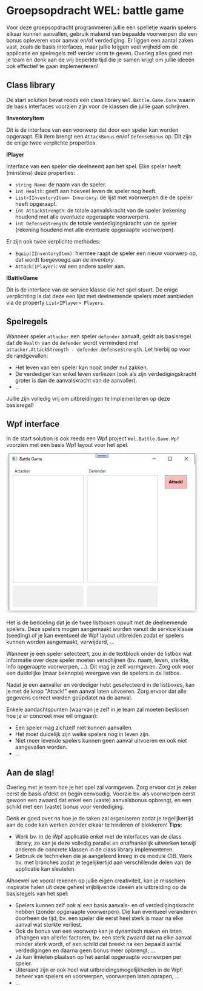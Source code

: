 # Groepsopdracht WEL: battle game

Voor deze groepsopdracht programmeren jullie een spelletje waarin spelers elkaar kunnen aanvallen,
gebruik makend van bepaalde voorwerpen die een bonus opleveren voor aanval en/of verdediging.
Er liggen een aantal zaken vast, zoals de basis interfaces, maar jullie krijgen veel vrijheid
om de applicatie en spelregels zelf verder vorm te geven.
Overleg alles goed met je team en denk aan de vrij beperkte tijd die je samen krijgt om jullie ideeën
ook effectief te gaan implementeren!

## Class library

De start solution bevat reeds een class library `Wel.Battle.Game.Core` waarin de basis interfaces voorzien
zijn voor de klassen die jullie gaan schrijven.

**IInventoryItem**

Dit is de interface van een voorwerp dat door een speler kan worden opgeraapt.
Elk item brengt een `AttackBonus` en/of `DefenseBonus` op.
Dit zijn de enige twee verplichte properties.

**IPlayer**

Interface van een speler die deelneemt aan het spel.
Elke speler heeft (minstens) deze properties:
- `string Name`: de naam van de speler.
- `int Health`: geeft aan hoeveel leven de speler nog heeft.
- `List<IInventoryItem> Inventory`: de lijst met voorwerpen die de speler heeft opgeraapt.
- `int AttackStrength`: de totale aanvalskracht van de speler (rekening houdend met alle eventuele opgeraapte voorwerpen).
- `int DefenseStrength`: de totale verdedigingskracht van de speler (rekening houdend met alle eventuele opgeraapte voorwerpen).

Er zijn ook twee verplichte methodes:
- `Equip(IInventoryItem)`: hiermee raapt de speler een nieuw voorwerp op, dat wordt toegevoegd aan de *inventory*.
- `Attack(IPlayer)`: val een andere speler aan.

**IBattleGame**

Dit is de interface van de service klasse die het spel stuurt.
De enige verplichting is dat deze een lijst met deelnemende spelers moet aanbieden via de property `List<IPlayer> Players`.

## Spelregels

Wanneer speler `attacker` een speler `defender` aanvalt, geldt als basisregel dat de `Health` van de `defender` wordt verminderd
met `attacker.AttackStrength - defender.DefenseStrength`. Let hierbij op voor de randgevallen:
- Het leven van een speler kan nooit onder nul zakken.
- De verdediger kan enkel leven verliezen (ook als zijn verdedigingskracht groter is dan de aanvalskracht van de aanvaller).
- ...

Jullie zijn volledig vrij om uitbreidingen te implementeren op deze basisregel!

## Wpf interface

In de start solution is ook reeds een Wpf project `Wel.Battle.Game.Wpf` voorzien met een basis Wpf layout voor het spel.

![](images/wpf-layout.png)

Het is de bedoeling dat je de twee listboxen opvult met de deelnemende spelers.
Deze spelers mogen aangemaakt worden vanuit de service klasse (seeding) of je kan eventueel de Wpf layout uitbreiden
zodat er spelers kunnen worden aangemaakt, verwijderd, ...

Wanneer je een speler selecteert, zou in de textblock onder de listbox wat informatie over deze speler moeten verschijnen
(bv. naam, leven, sterkte, info opgeraapte voorwerpen, ...). Dit mag je zelf vormgeven. 
Zorg ook voor een duidelijke (maar beknopte) weergave van de spelers in de listbox.

Nadat je een aanvaller en verdediger hebt geselecteerd in de listboxes, kan je met de knop "Attack!" een aanval laten uitvoeren.
Zorg ervoor dat alle gegevens correct worden geüpdatet na de aanval.

Enkele aandachtspunten (waarvan je zelf in je team zal moeten beslissen hoe je er concreet mee wil omgaan):
- Een speler mag zichzelf niet kunnen aanvallen.
- Het moet duidelijk zijn welke spelers nog in leven zijn.
- Niet meer levende spelers kunnen geen aanval uitvoeren en ook niet aangevallen worden.
- ...

## Aan de slag!

Overleg met je team hoe je het spel zal vormgeven.
Zorg ervoor dat je zeker eerst de basis afdekt en begin eenvoudig.
Voorzie bv. als voorwerpen eerst gewoon een zwaard dat enkel een (vaste) aanvalsbonus opbrengt,
en een schild met een (vaste) bonus voor verdediging.

Denk er goed over na hoe je de taken zal organiseren zodat je tegelijkertijd aan de code kan werken
zonder elkaar te hinderen of blokkeren!
**Tips:**
- Werk bv. in de Wpf applicatie enkel met de interfaces van de class library,
zo kan je deze volledig parallel en onafhankelijk uitwerken terwijl anderen de concrete klassen
in de class library implementeren.
- Gebruik de technieken die je aangeleerd kreeg in de module CIB. Werk bv. met branches zodat je tegelijkertijd aan verschillende delen van de applicatie kan sleutelen.

Alhoewel we vooral rekenen op jullie eigen creativiteit, kan je misschien inspiratie halen uit deze
geheel vrijblijvende ideeën als uitbreiding op de basisregels van het spel:
- Spelers kunnen zelf ook al een basis aanvals- en of verdedigingskracht hebben (zonder opgeraapte voorwerpen).
  Die kan eventueel veranderen doorheen de tijd, bv. een speler die eerst heel sterk is maar na elke aanval wat sterkte verliest.
- Ook de bonus van een voorwerp kan je dynamisch maken en laten afhangen van allerlei factoren, bv. een sterk zwaard dat na elke
  aanval minder sterk wordt, of een schild dat breekt na een bepaald aantal verdedigingen en daarna geen bonus meer opbrengt, ...
- Je kan limieten plaatsen op het aantal opgeraapte voorwerpen per speler.
- Uiteraard zijn er ook heel wat uitbreidingsmogelijkheden in de Wpf: beheer van spelers en voorwerpen, voorwerpen laten oprapen, ...
- ...
